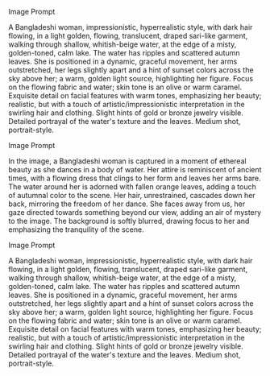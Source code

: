 Image Prompt

A Bangladeshi woman, impressionistic, hyperrealistic style, with dark hair flowing, in a light golden, flowing, translucent, draped sari-like garment, walking through shallow, whitish-beige water, at the edge of a misty, golden-toned, calm lake. The water has ripples and scattered autumn leaves. She is positioned in a dynamic, graceful movement, her arms outstretched, her legs slightly apart and a hint of sunset colors across the sky above her; a warm, golden light source, highlighting her figure. Focus on the flowing fabric and water; skin tone is an olive or warm caramel. Exquisite detail on facial features with warm tones, emphasizing her beauty; realistic, but with a touch of artistic/impressionistic interpretation in the swirling hair and clothing. Slight hints of gold or bronze jewelry visible. Detailed portrayal of the water's texture and the leaves. Medium shot, portrait-style.

Image Prompt

In the image, a Bangladeshi woman is captured in a moment of ethereal beauty as she dances in a body of water. Her attire is reminiscent of ancient times, with a flowing dress that clings to her form and leaves her arms bare. The water around her is adorned with fallen orange leaves, adding a touch of autumnal color to the scene. Her hair, unrestrained, cascades down her back, mirroring the freedom of her dance. She faces away from us, her gaze directed towards something beyond our view, adding an air of mystery to the image. The background is softly blurred, drawing focus to her and emphasizing the tranquility of the scene.

Image Prompt

A Bangladeshi woman, impressionistic, hyperrealistic style, with dark hair flowing, in a light golden, flowing, translucent, draped sari-like garment, walking through shallow, whitish-beige water, at the edge of a misty, golden-toned, calm lake. The water has ripples and scattered autumn leaves. She is positioned in a dynamic, graceful movement, her arms outstretched, her legs slightly apart and a hint of sunset colors across the sky above her; a warm, golden light source, highlighting her figure. Focus on the flowing fabric and water; skin tone is an olive or warm caramel. Exquisite detail on facial features with warm tones, emphasizing her beauty; realistic, but with a touch of artistic/impressionistic interpretation in the swirling hair and clothing. Slight hints of gold or bronze jewelry visible. Detailed portrayal of the water's texture and the leaves. Medium shot, portrait-style.